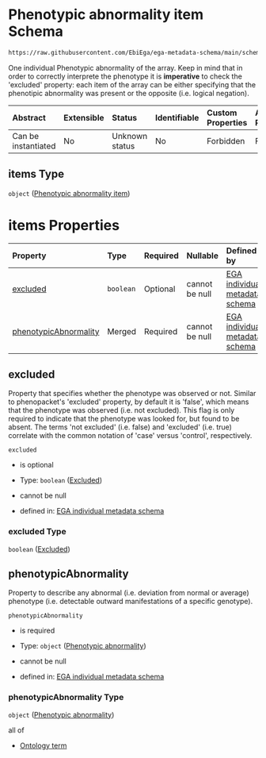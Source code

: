 # Phenotypic abnormality item Schema

```txt
https://raw.githubusercontent.com/EbiEga/ega-metadata-schema/main/schemas/EGA.individual.json#/properties/minimalPublicAttributes/properties/phenotypicAbnormalities/items
```

One individual Phenotypic abnormality of the array. Keep in mind that in order to correctly interprete the phenotype it is **imperative** to check the 'excluded' property: each item of the array can be either specifying that the phenotipic abnormality was present or the opposite (i.e. logical negation).

| Abstract            | Extensible | Status         | Identifiable | Custom Properties | Additional Properties | Access Restrictions | Defined In                                                                           |
| :------------------ | :--------- | :------------- | :----------- | :---------------- | :-------------------- | :------------------ | :----------------------------------------------------------------------------------- |
| Can be instantiated | No         | Unknown status | No           | Forbidden         | Forbidden             | none                | [EGA.individual.json\*](../../../schemas/EGA.individual.json "open original schema") |

## items Type

`object` ([Phenotypic abnormality item](ega-6-properties-minimal-public-attributes-describing-an-individual-properties-array-of-phenotypic-abnormalities-phenotypic-abnormality-item.md))

# items Properties

| Property                                        | Type      | Required | Nullable       | Defined by                                                                                                                                                                                                                                                                                                                                                                                             |
| :---------------------------------------------- | :-------- | :------- | :------------- | :----------------------------------------------------------------------------------------------------------------------------------------------------------------------------------------------------------------------------------------------------------------------------------------------------------------------------------------------------------------------------------------------------- |
| [excluded](#excluded)                           | `boolean` | Optional | cannot be null | [EGA individual metadata schema](ega-6-properties-minimal-public-attributes-describing-an-individual-properties-array-of-phenotypic-abnormalities-phenotypic-abnormality-item-properties-excluded.md "https://raw.githubusercontent.com/EbiEga/ega-metadata-schema/main/schemas/EGA.individual.json#/properties/minimalPublicAttributes/properties/phenotypicAbnormalities/items/properties/excluded") |
| [phenotypicAbnormality](#phenotypicabnormality) | Merged    | Required | cannot be null | [EGA individual metadata schema](ega-4-defs-phenotypic-abnormality.md "https://raw.githubusercontent.com/EbiEga/ega-metadata-schema/main/schemas/EGA.individual.json#/properties/minimalPublicAttributes/properties/phenotypicAbnormalities/items/properties/phenotypicAbnormality")                                                                                                                   |

## excluded

Property that specifies whether the phenotype was observed or not. Similar to phenopacket's 'excluded' property, by default it is 'false', which means that the phenotype was observed (i.e. not excluded). This flag is only required to indicate that the phenotype was looked for, but found to be absent. The terms 'not excluded' (i.e. false) and 'excluded' (i.e. true) correlate with the common notation of 'case' versus 'control', respectively.

`excluded`

*   is optional

*   Type: `boolean` ([Excluded](ega-6-properties-minimal-public-attributes-describing-an-individual-properties-array-of-phenotypic-abnormalities-phenotypic-abnormality-item-properties-excluded.md))

*   cannot be null

*   defined in: [EGA individual metadata schema](ega-6-properties-minimal-public-attributes-describing-an-individual-properties-array-of-phenotypic-abnormalities-phenotypic-abnormality-item-properties-excluded.md "https://raw.githubusercontent.com/EbiEga/ega-metadata-schema/main/schemas/EGA.individual.json#/properties/minimalPublicAttributes/properties/phenotypicAbnormalities/items/properties/excluded")

### excluded Type

`boolean` ([Excluded](ega-6-properties-minimal-public-attributes-describing-an-individual-properties-array-of-phenotypic-abnormalities-phenotypic-abnormality-item-properties-excluded.md))

## phenotypicAbnormality

Property to describe any abnormal (i.e. deviation from normal or average) phenotype (i.e. detectable outward manifestations of a specific genotype).

`phenotypicAbnormality`

*   is required

*   Type: `object` ([Phenotypic abnormality](ega-4-defs-phenotypic-abnormality.md))

*   cannot be null

*   defined in: [EGA individual metadata schema](ega-4-defs-phenotypic-abnormality.md "https://raw.githubusercontent.com/EbiEga/ega-metadata-schema/main/schemas/EGA.individual.json#/properties/minimalPublicAttributes/properties/phenotypicAbnormalities/items/properties/phenotypicAbnormality")

### phenotypicAbnormality Type

`object` ([Phenotypic abnormality](ega-4-defs-phenotypic-abnormality.md))

all of

*   [Ontology term](ega-4-defs-ontology-term.md "check type definition")
